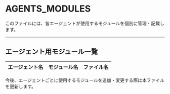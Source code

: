 # AGENTS_MODULES

このファイルには、各エージェントが使用するモジュールを個別に管理・記載します。

---

## エージェント用モジュール一覧

| エージェント名 | モジュール名 | ファイル名 |
|:-------------|:------------|:-----------|

今後、エージェントごとに使用するモジュールを追加・変更する際は本ファイルを更新します。

